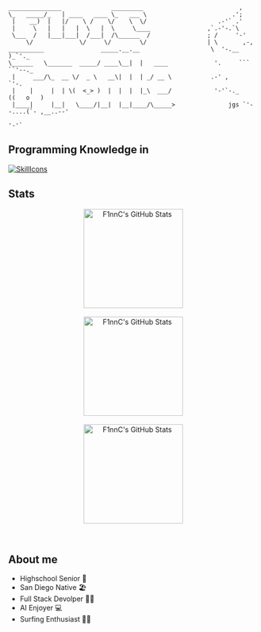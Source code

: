 ```
_______________              _________                           ,
\_   _____/_   | ____   ____ \_   ___ \                        .';
 |    __)  |   |/    \ /    \/    \  \/                    .-'` .'
 |     \   |   |   |  \   |  \     \____                ,`.-'-.`\
 \___  /   |___|___|  /___|  /\______  /                ; /     '-'
     \/             \/     \/        \/                 | \       ,-,
__________                _____.__.__                    \  '-.__   )_`'._
\______   \_______  _____/ ____\__|  |   ____             '.     ```      ``'--._
 |     ___/\_  __ \/  _ \   __\|  |  | _/ __ \           .-' ,                   `'-.
 |    |     |  | \(  <_> )  |  |  |  |_\  ___/            '-'`-._           ((   o   )
 |____|     |__|   \____/|__|  |__|____/\_____>               jgs `'--....(`- ,__..--'
                                                                          '-'`
```
## Programming Knowledge in
[![SkillIcons](https://skillicons.dev/icons?i=py,java,js,html,css,tailwind,sass,docker,linux,ubuntu)](https://skillicons.dev)<br/>


## Stats

<div class="badges-githubstats">
  <p align="center">
    <img src="https://github-readme-stats.vercel.app/api?username=F1nnC&show_icons=true&theme=transparent&title_color=#539BF5&text_color=#768390" alt="F1nnC's GitHub Stats" height="200"  /><br><br>
    <img src="https://github-readme-stats.vercel.app/api/top-langs/?username=F1nnC&theme=transparent&layout=compact" alt="F1nnC's GitHub Stats" height="200" /><br><br>
    <img src="https://streak-stats.demolab.com?user=F1nnC&theme=transparent" alt="F1nnC's GitHub Stats" height="200" />
  </p>
</div>

<br>

## About me
- Highschool Senior 📕
- San Diego Native 🏖️
- Full Stack Devolper 👨‍💻
- AI Enjoyer 💻
- Surfing Enthusiast 🏄‍♂️
